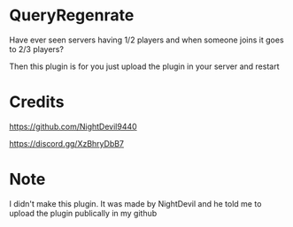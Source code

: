# QueryRegenrate
Have ever seen servers having 1/2 players and when someone joins it goes to 2/3 players?

Then this plugin is for you just upload the plugin in your server and restart


# Credits
https://github.com/NightDevil9440

https://discord.gg/XzBhryDbB7


# Note
I didn't make this plugin. It was made by NightDevil and he told me to upload the plugin publically in my github
